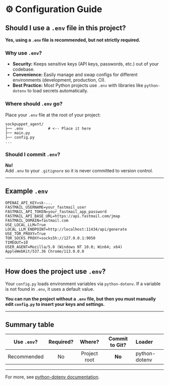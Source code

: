 # ⚙️ Configuration Guide

## Should I use a `.env` file in this project?

**Yes, using a `.env` file is recommended, but not strictly required.**

### Why use `.env`?

- **Security:** Keeps sensitive keys (API keys, passwords, etc.) out of your codebase.
- **Convenience:** Easily manage and swap configs for different environments (development, production, CI).
- **Best Practice:** Most Python projects use `.env` with libraries like `python-dotenv` to load secrets automatically.

### Where should `.env` go?

Place your `.env` file at the root of your project:

```
sockpuppet_agent/
├── .env           # <-- Place it here
├── main.py
├── config.py
...
```

### Should I commit `.env`?

**No!**  
Add `.env` to your `.gitignore` so it is never committed to version control.

---

## Example `.env`

```
OPENAI_API_KEY=sk-...
FASTMAIL_USERNAME=your_fastmail_user
FASTMAIL_API_TOKEN=your_fastmail_app_password
FASTMAIL_API_BASE_URL=https://api.fastmail.com/jmap
FASTMAIL_DOMAIN=fastmail.com
USE_LOCAL_LLM=True
LOCAL_LLM_ENDPOINT=http://localhost:11434/api/generate
USE_TOR_PROXY=True
TOR_SOCKS_PROXY=socks5h://127.0.0.1:9050
TIMEOUT=10
USER_AGENT=Mozilla/5.0 (Windows NT 10.0; Win64; x64) AppleWebKit/537.36 Chrome/113.0.0.0
```

---

## How does the project use `.env`?

Your `config.py` loads environment variables via `python-dotenv`. If a variable is not found in `.env`, it uses a default value.

**You can run the project without a `.env` file, but then you must manually edit `config.py` to insert your keys and settings.**

---

## Summary table

| Use `.env`? | Required? | Where?   | Commit to Git? | Loader         |
|:-----------:|:---------:|:--------:|:--------------:|:---------------|
| Recommended | No        | Project root | **No**          | python-dotenv   |

---

For more, see [python-dotenv documentation](https://pypi.org/project/python-dotenv/).
